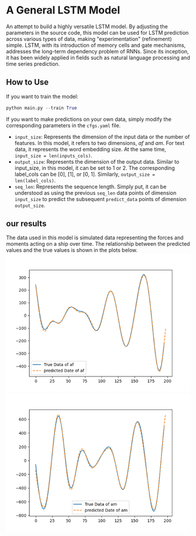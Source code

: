 # A General LSTM Model

An attempt to build a highly versatile LSTM model. By adjusting the parameters in the source code, this model can be used for LSTM prediction across various types of data, making "experimentation" (refinement) simple. LSTM, with its introduction of memory cells and gate mechanisms, addresses the long-term dependency problem of RNNs. Since its inception, it has been widely applied in fields such as natural language processing and time series prediction.

## How to Use

If you want to train the model:

```python
python main.py --train True
```

If you want to make predictions on your own data, simply modify the corresponding parameters in the `cfgs.yaml` file.

- `input_size`: Represents the dimension of the input data or the number of features. In this model, it refers to two dimensions, $af$ and $am$. For text data, it represents the word embedding size. At the same time, `input_size = len(inputs_cols)`.
- `output_size`: Represents the dimension of the output data. Similar to input_size, in this model, it can be set to 1 or 2. The corresponding label_cols can be [0], [1], or [0, 1]. Similarly, `output_size = len(label_cols)`.
- `seq_len`: Represents the sequence length. Simply put, it can be understood as using the previous `seq_len` data points of dimension `input_size` to predict the subsequent `predict_data` points of dimension `output_size`.

## our results

The data used in this model is simulated data representing the forces and moments acting on a ship over time. The relationship between the predicted values and the true values is shown in the plots below.
![af](./figure/af.png)
![am](./figure/am.png)

